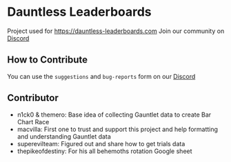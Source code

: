# Dauntless Leaderboards

Project used for https://dauntless-leaderboards.com
Join our community on [Discord](https://discord.gg/JGTVcqMDfm)

## How to Contribute

You can use the `suggestions` and `bug-reports` form on our [Discord](https://discord.gg/JGTVcqMDfm)

## Contributor

- n1ck0 & themero: Base idea of collecting Gauntlet data to create Bar Chart Race
- macvilla: First one to trust and support this project and help formatting and understanding Gauntlet data
- superevilteam: Figured out and share how to get trials data
- thepikeofdestiny: For his all behemoths rotation Google sheet